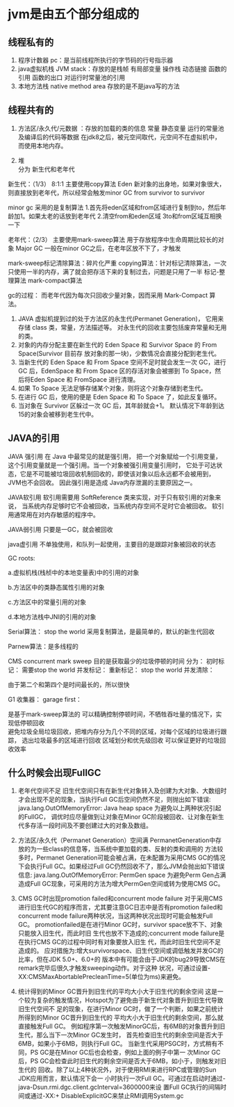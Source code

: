 jvm是由五个部分组成的
===

线程私有的
---

1. 程序计数器  pc：是当前线程所执行的字节码的行号指示器
2. java虚拟机栈   JVM stack：存放的是栈帧 有局部变量 操作栈 动态链接 函数的引用 函数的出口 对运行时常量池的引用
3. 本地方法栈  native method area 存放的是不是java写的方法

线程共有的
---

1. 方法区/永久代/元数据 ：存放的加载的类的信息 常量 静态变量 运行的常量池
及编译后的代码等数据
在jdk8之后，被元空间取代，元空间不在虚拟机中，而使用本地内存。

2. 堆  
分为 新生代和老年代

新生代：（1/3）  8:1:1  主要使用copy算法
Eden  新对象的出身地，如果对象很大，则直接放到老年代，所以经常会触发minor GC
from survivor  to survivor

minor gc 采用的是复制算法
1.首先将eden区域和from区域进行复制到to，然后年龄加1。如果太老的话放到老年代
2.清空from和eden区域
3to和from区域互相换一下

老年代：（2/3）  主要使用mark-sweep算法
用于存放程序中生命周期比较长的对象
Major GC
一般在minor GC之后，在老年区放不下了，才触发

mark-sweep标记清除算法：碎片化严重
copying算法：针对标记清除算法，一次只使用一半的内存，满了就会把存活下来的复制过去，问题是只用了一半
标记-整理算法  mark-compact算法

gc的过程：
而老年代因为每次只回收少量对象，因而采用 Mark-Compact 算法。

1. JAVA 虚拟机提到过的处于方法区的永生代(Permanet Generation)， 它用来存储 class 类，常量，方法描述等。
对永生代的回收主要包括废弃常量和无用的类。
2. 对象的内存分配主要在新生代的 Eden Space 和 Survivor Space 的 From Space(Survivor 目前存 放对象的那一块)，少数情况会直接分配到老生代。
3. 当新生代的 Eden Space 和 From Space 空间不足时就会发生一次 GC，进行 GC 后，EdenSpace 和 From Space 区的存活对象会被挪到 To Space，然后将Eden Space 和 FromSpace 进行清理。
4. 如果 To Space 无法足够存储某个对象，则将这个对象存储到老生代。
5. 在进行 GC 后，使用的便是 Eden Space 和 To Space 了，如此反复循环。
6. 当对象在 Survivor 区躲过一次 GC 后，其年龄就会+1。 默认情况下年龄到达15的对象会被移到老生代中。

JAVA的引用
---

JAVA 强引用
在 Java 中最常见的就是强引用， 把一个对象赋给一个引用变量，这个引用变量就是一个强引用。当一个对象被强引用变量引用时，
它处于可达状态，它是不可能被垃圾回收机制回收的，即使该对象以后永远都不会被用到，JVM也不会回收。
因此强引用是造成 Java内存泄漏的主要原因之一。

JAVA软引用
软引用需要用 SoftReference 类来实现，对于只有软引用的对象来说，
当系统内存足够时它不会被回收，当系统内存空间不足时它会被回收。
软引用通常用在对内存敏感的程序中。

JAVA弱引用
只要是一GC，就会被回收

java虚引用
不单独使用，和队列一起使用，主要目的是跟踪对象被回收的状态

GC roots:

a.虚拟机栈(栈桢中的本地变量表)中的引用的对象

b.方法区中的类静态属性引用的对象

c.方法区中的常量引用的对象

d.本地方法栈中JNI的引用的对象

Serial算法： stop the world  采用复制算法，是最简单的，默认的新生代回收

Parnew算法：是多线程的

CMS  concurrent mark sweep  目的是获取最少的垃圾停顿的时间
分为：
初时标记： 需要stop the world
并发标记：
重新标记： stop the world
并发清除：

由于第二个和第四个是时间最长的，所以很快

G1 收集器：
garage first：

是基于mark-sweep算法的
可以精确控制停顿时间，不牺牲吞吐量的情况下，实现低停顿回收  
避免垃圾全局垃圾回收，把堆内存分为几个不同的区域，对每个区域的垃圾进行跟踪，
选出垃圾最多的区域进行回收
区域划分和优先级回收 可以保证更好的垃圾回收效率

什么时候会出现FullGC
---

1. 老年代空间不足 旧生代空间只有在新生代对象转入及创建为大对象、大数组时才会出现不足的现象，当执行Full GC后空间仍然不足，则抛出如下错误:
java.lang.OutOfMemoryError: Java heap space 为避免以上两种状况引起的FullGC，
调优时应尽量做到让对象在Minor GC阶段被回收、让对象在新生代多存活一段时间及不要创建过大的对象及数组。

2. 方法区/永久代（Permanet Generation）空间满 PermanetGeneration中存放的为一些class的信息等，当系统中要加载的类、反射的类和调用的 方法较多时，Permanet Generation可能会被占满，在未配置为采用CMS GC的情况下会执行Full GC。如果经过Full GC仍然回收不了，那么JVM会抛出如下错误信息: java.lang.OutOfMemoryError: PermGen space
为避免Perm Gen占满造成Full GC现象，可采用的方法为增大PermGen空间或转为使用CMS GC。

3. CMS GC时出现promotion failed和concurrent mode failure 对于采用CMS进行旧生代GC的程序而言，尤其要注意GC日志中是否有promotion failed和 concurrent mode failure两种状况，当这两种状况出现时可能会触发Full GC。
promotionfailed是在进行Minor GC时，survivor space放不下、对象只能放入旧生代，而此时旧 生代也放不下造成的;concurrent mode failure是在执行CMS GC的过程中同时有对象要放入旧生 代，而此时旧生代空间不足造成的。
应对措施为:增大survivorspace、旧生代空间或调低触发并发GC的比率，但在JDK 5.0+、6.0+的 版本中有可能会由于JDK的bug29导致CMS在remark完毕后很久才触发sweeping动作。对于这种 状况，可通过设置-XX:CMSMaxAbortablePrecleanTime=5(单位为ms)来避免。

4. 统计得到的Minor GC晋升到旧生代的平均大小大于旧生代的剩余空间 这是一个较为复杂的触发情况，Hotspot为了避免由于新生代对象晋升到旧生代导致旧生代空间不 足的现象，在进行Minor GC时，做了一个判断，如果之前统计所得到的Minor GC晋升到旧生代的 平均大小大于旧生代的剩余空间，那么就直接触发Full GC。 例如程序第一次触发MinorGC后，有6MB的对象晋升到旧生代，那么当下一次Minor GC发生时， 首先检查旧生代的剩余空间是否大于6MB，如果小于6MB，则执行Full GC。 当新生代采用PSGC时，方式稍有不同，PS GC是在Minor GC后也会检查，例如上面的例子中第一 次Minor GC后，PS GC会检查此时旧生代的剩余空间是否大于6MB，如小于，则触发对旧生代的 回收。除了以上4种状况外，对于使用RMI来进行RPC或管理的Sun JDK应用而言，默认情况下会一 小时执行一次Full GC。可通过在启动时通过- java-Dsun.rmi.dgc.client.gcInterval=3600000来设 置Full GC执行的间隔时间或通过-XX:+ DisableExplicitGC来禁止RMI调用System.gc
